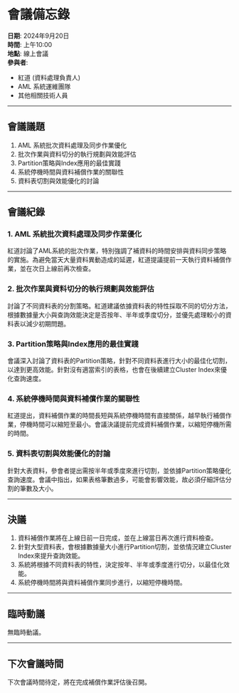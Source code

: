 # 會議備忘錄

**日期**: 2024年9月20日  
**時間**: 上午10:00  
**地點**: 線上會議  
**參與者**:  
- 紅道 (資料處理負責人)  
- AML 系統運維團隊  
- 其他相關技術人員

---

## 會議議題

1. AML 系統批次資料處理及同步作業優化
2. 批次作業與資料切分的執行規劃與效能評估
3. Partition策略與Index應用的最佳實踐
4. 系統停機時間與資料補償作業的關聯性
5. 資料表切割與效能優化的討論

---

## 會議紀錄

### 1. AML 系統批次資料處理及同步作業優化  
紅道討論了AML系統的批次作業，特別強調了補資料的時間安排與資料同步策略的實施。為避免當天大量資料異動造成的延遲，紅道提議提前一天執行資料補償作業，並在次日上線前再次檢查。

### 2. 批次作業與資料切分的執行規劃與效能評估  
討論了不同資料表的分割策略。紅道建議依據資料表的特性採取不同的切分方法，根據數據量大小與查詢效能決定是否按年、半年或季度切分，並優先處理較小的資料表以減少初期問題。

### 3. Partition策略與Index應用的最佳實踐  
會議深入討論了資料表的Partition策略，針對不同資料表進行大小的最佳化切割，以達到更高效能。針對沒有適當索引的表格，也會在後續建立Cluster Index來優化查詢速度。

### 4. 系統停機時間與資料補償作業的關聯性  
紅道提出，資料補償作業的時間長短與系統停機時間有直接關係，越早執行補償作業，停機時間可以縮短至最小。會議決議提前完成資料補償作業，以縮短停機所需的時間。

### 5. 資料表切割與效能優化的討論  
針對大表資料，參會者提出需按半年或季度來進行切割，並依據Partition策略優化查詢速度。會議中指出，如果表格筆數過多，可能會影響效能，故必須仔細評估分割的筆數及大小。

---

## 決議

1. 資料補償作業將在上線日前一日完成，並在上線當日再次進行資料檢查。
2. 針對大型資料表，會根據數據量大小進行Partition切割，並依情況建立Cluster Index來提升查詢效能。
3. 系統將根據不同資料表的特性，決定按年、半年或季度進行切分，以最佳化效能。
4. 系統停機時間將與資料補償作業同步進行，以縮短停機時間。

---

## 臨時動議

無臨時動議。

---

## 下次會議時間

下次會議時間待定，將在完成補償作業評估後召開。

